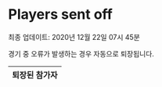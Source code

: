 # Players sent off
최종 업데이트: 2020년 12월 22일 07시 45분


경기 중 오류가 발생하는 경우 자동으로 퇴장됩니다.


| 퇴장된 참가자 |
|:---:|